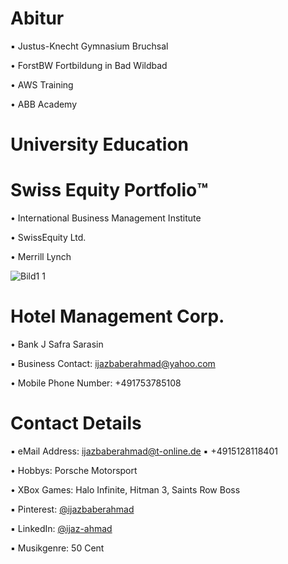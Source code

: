 # Abitur

▪︎ Justus-Knecht Gymnasium Bruchsal

• ForstBW Fortbildung in Bad Wildbad

• AWS Training

• ABB Academy

# University Education




# Swiss Equity Portfolio™️

• International Business Management Institute

• SwissEquity Ltd.

• Merrill Lynch

![Bild1 1](https://user-images.githubusercontent.com/95079463/173062915-61d28cb7-3aa7-4236-8c58-55eb180333d0.png)

# Hotel Management Corp. 

• Bank J Safra Sarasin

▪︎ Business Contact: ijazbaberahmad@yahoo.com 

• Mobile Phone Number: +491753785108

# Contact Details 

▪︎ eMail Address: ijazbaberahmad@t-online.de ▪︎ +4915128118401 

• Hobbys: Porsche Motorsport

• XBox Games: Halo Infinite, Hitman 3, Saints Row Boss

▪︎ Pinterest: [@ijazbaberahmad](https://www.pinterest.de/ijazbaberahmad/)

▪︎ LinkedIn: [@ijaz-ahmad](https://www.linkedin.com/in/ijaz-ahmad-69677b13a/)

▪︎ Musikgenre: 50 Cent 



